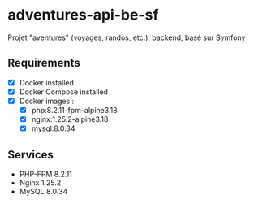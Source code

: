 # adventures-api-be-sf
Projet "aventures" (voyages, randos, etc.), backend, basé sur Symfony

## Requirements

- [X] Docker installed
- [X] Docker Compose installed
- [X] Docker images :
  - [X] php:8.2.11-fpm-alpine3.18
  - [X] nginx:1.25.2-alpine3.18
  - [X] mysql:8.0.34

## Services

- PHP-FPM 8.2.11
- Nginx 1.25.2
- MySQL 8.0.34
